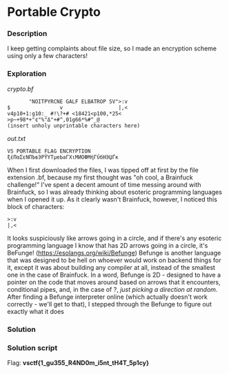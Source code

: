 # Portable Crypto

### Description
I keep getting complaints about file size, so I made an encryption scheme using only a few characters!

### Exploration
_crypto.bf_
```
       "NOITPYRCNE GALF ELBATROP SV">:v
$                v                  |,<
v4p10+1:g10:_ #!\?+# <18421<p100,*25<
>p~+98*+"¢"%"Δ"+#^,01g66*%#^_@
(insert unholy unprintable characters here)
```
_out.txt_
```
VS PORTABLE FLAG ENCRYPTION
ξέΠαΣεΝПЪвЭΡΫΥТμеЬаГΧιМИΟФΜήГΰбНЭЏЃκ
```

When I first downloaded the files, I was tipped off at first by the file extension .bf, because my first thought was "oh cool, a Brainfuck challenge!" I've spent a decent amount of time messing around with Brainfuck, so I was already thinking about esoteric programming languages when I opened it up. As it clearly wasn't Brainfuck, however, I noticed this block of characters:
```
>:v
|,<
```
It looks suspiciously like arrows going in a circle, and if there's any esoteric programming language I know that has 2D arrows going in a circle, it's BeFunge! (https://esolangs.org/wiki/Befunge) Befunge is another language that was designed to be hell on whoever would work on backend things for it, except it was about building any compiler at all, instead of the smallest one in the case of Brainfuck. In a word, Befunge is 2D - designed to have a pointer on the code that moves around based on arrows that it encounters, conditional pipes, and, in the case of ?, _just picking a direction at random_. After finding a Befunge interpreter online (which actually doesn't work correctly - we'll get to that), I stepped through the Befunge to figure out exactly what it does
### Solution


### Solution script

Flag: **vsctf{1_gu355_R4ND0m_i5nt_tH4T_5p1cy}**
